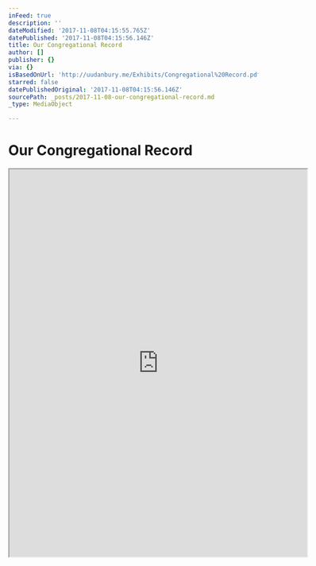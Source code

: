 ```yaml
---
inFeed: true
description: ''
dateModified: '2017-11-08T04:15:55.765Z'
datePublished: '2017-11-08T04:15:56.146Z'
title: Our Congregational Record
author: []
publisher: {}
via: {}
isBasedOnUrl: 'http://uudanbury.me/Exhibits/Congregational%20Record.pdf'
starred: false
datePublishedOriginal: '2017-11-08T04:15:56.146Z'
sourcePath: _posts/2017-11-08-our-congregational-record.md
_type: MediaObject

---
```

# Our Congregational Record

<iframe src="https://drive.google.com/viewerng/viewer?url=http%3A//uudanbury.me/Exhibits/Congregational%2520Record.pdf&amp;embedded=true" width="600" height="780" style=""></iframe>